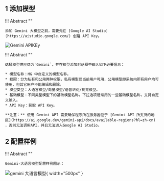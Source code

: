 ## 1 添加模型

!!! Abstract ""

    添加 Gemini 大模型之前，需要先在 [Google AI Studio](https://aistudio.google.com/) 创建 API Key。

![Gemini APIKEy](../../img/model/gemini_key.png)

!!! Abstract ""

    选择模型供应商为`Gemini`，并在模型添加对话框中输入如下必要信息：

    * 模型名称：MG 中自定义的模型名称。
    * 权限：分为私有和公用两种权限，私有模型仅当前用户可用，公用模型即系统内所有用户均可使用，但其它用户不能编辑和删除。
    * 模型类型：大语言模型/向量模型/语音识别/视觉模型。
    * 基础模型：不同类型模型下的基础模型名称，下拉选项是常用的一些基础模型名称，支持自定义输入。
    * API Key：获取 API Key。

    **注意：** 使用 Gemini API 需要确保程序所在服务器位于 [Gemini API 所支持的地区](https://ai.google.dev/gemini-api/docs/available-regions?hl=zh-cn) ，否则无法调用API，并且无法进入Google AI Studio。

## 2 配置样例

!!! Abstract ""

    Gemini-大语言模型配置样例图示：

![gemini 大语言模型](../../img/model/gemini_llm.png){ width="500px" }
